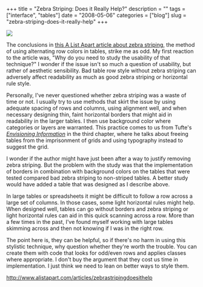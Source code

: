 +++
title = "Zebra Striping: Does it Really Help?"
description = ""
tags = ["interface", "tables"]
date = "2008-05-06"
categories = ["blog"]
slug = "zebra-striping-does-it-really-help"
+++



  <div class="notebook-screenshot"><a href="http://www.alistapart.com/articles/zebrastripingdoesithelp"><img src="http://media.konigi.com/bluga/wt4820d06403504.jpg"/></a></div><p>The conclusions in <a href="http://www.alistapart.com/articles/zebrastripingdoesithelp">this A List Apart article about zebra striping</a>, the method of using alternating row colors in tables, strike me as odd. My first reaction to the article was, "Why do you need to study the usability of that technique?" I wonder if the issue isn't so much a question of usability, but rather of aesthetic sensibility. Bad table row style without zebra striping can adversely affect readability as much as good zebra striping or horizontal rule style.</p>
<p>Personally, I've never questioned whether zebra striping was a waste of time or not. I usually try to use methods that skirt the issue by using adequate spacing of rows and columns, using alignment well, and when necessary designing thin, faint horizontal borders that might aid in readability in the larger tables. I then use background color where categories or layers are warranted. This practice comes to us from Tufte's <i><a href="http://www.edwardtufte.com/tufte/books_ei">Envisioning Information</a></i> in the third chapter, where he talks about freeing tables from the imprisonment of grids and using typography instead to suggest the grid. </p>
<p>I wonder if the author might have just been after a way to justify removing zebra striping. But the problem with the study was that the implementation of borders in combination with background colors on the tables that were tested compared bad zebra striping to non-striped tables. A better study would have added a table that was designed as I describe above.</p>
<p>In large tables or spreadsheets it might be difficult to follow a row across a large set of columns. In those cases, some light horizontal rules might help. When designed well, tables can go without borders and zebra striping or light horizontal rules can aid in this quick scanning across a row. More than a few times in the past, I've found myself working with large tables skimming across and then not knowing if I was in the right row.</p>
<p>The point here is, they can be helpful, so if there's no harm in using this stylistic technique, why question whether they're worth the trouble. You can create them with code that looks for odd/even rows and applies classes where appropriate. I don't buy the argument that they cost us time in implementation. I just think we need to lean on better ways to style them.</p>
    
  <a href="http://www.alistapart.com/articles/zebrastripingdoesithelp">http://www.alistapart.com/articles/zebrastripingdoesithelp</a>
